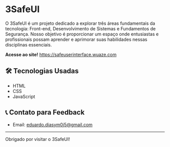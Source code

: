 # 3SafeUI

O 3SafeUI é um projeto dedicado a explorar três áreas fundamentais da tecnologia: Front-end, Desenvolvimento de Sistemas e Fundamentos de Segurança. Nosso objetivo é proporcionar um espaço onde entusiastas e profissionais possam aprender e aprimorar suas habilidades nessas disciplinas essenciais.

**Acesse ao site!**
https://safeuserinterface.wuaze.com

## 🛠️ Tecnologias Usadas

- HTML
- CSS
- JavaScript

## 📞 Contato para Feedback

- Email: eduardo.diasym0j5@gmail.com

---

Obrigado por visitar o 3SafeUI!
